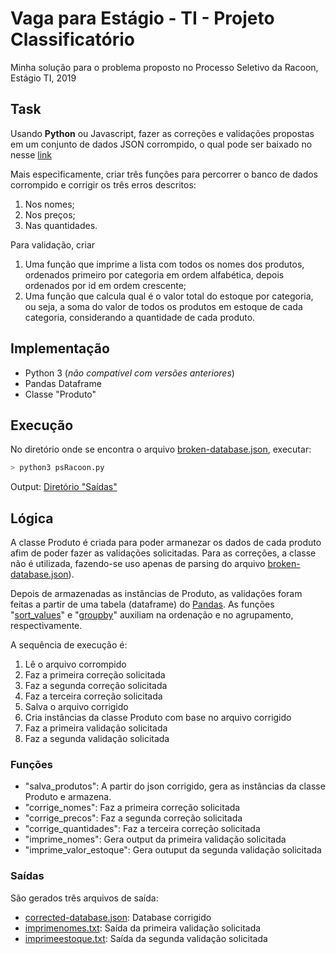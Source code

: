 # Vaga para Estágio - TI - Projeto Classificatório

Minha solução para o problema proposto no Processo Seletivo da Racoon, Estágio TI, 2019 

## Task
Usando **Python** ou Javascript, fazer as correções e validações propostas em um conjunto de dados JSON corrompido, o qual pode ser baixado no nesse [link](https://github.com/bzamith/processo_seletivo-racoon/blob/master/broken-database.json)

Mais especificamente, criar três funções para percorrer o banco de dados corrompido e corrigir os três erros descritos:
1. Nos nomes;
2. Nos preços;
3. Nas quantidades.

Para validação, criar
1. Uma função que imprime a lista com todos os nomes dos produtos, ordenados primeiro por categoria em ordem alfabética, depois ordenados por id em ordem crescente;
2. Uma função que calcula qual é o valor total do estoque por categoria, ou seja, a soma do valor de todos os produtos em estoque de cada categoria, considerando a quantidade de cada produto.

## Implementação
* Python 3 (_não compatível com versões anteriores_)
* Pandas Dataframe
* Classe "Produto"

## Execução
No diretório onde se encontra o arquivo [broken-database.json](https://github.com/bzamith/processo_seletivo-racoon/blob/master/broken-database.json), executar:

```bash
> python3 psRacoon.py
```

Output: [Diretório "Saídas"](https://github.com/bzamith/processo_seletivo-racoon/tree/master/Saidas)

## Lógica
A classe Produto é criada para poder armanezar os dados de cada produto afim de poder fazer as validações solicitadas. Para as correções, a classe não é utilizada, fazendo-se uso apenas de parsing do arquivo [broken-database.json](https://github.com/bzamith/processo_seletivo-racoon/blob/master/broken-database.json)).

Depois de armazenadas as instâncias de Produto, as validações foram feitas a partir de uma tabela (dataframe) do [Pandas](https://pandas.pydata.org/). As funções "[sort_values](https://pandas.pydata.org/pandas-docs/stable/reference/api/pandas.DataFrame.sort_values.html)" e "[groupby](https://pandas.pydata.org/pandas-docs/stable/reference/api/pandas.DataFrame.groupby.html)" auxiliam na ordenação e no agrupamento, respectivamente. 

A sequência de execução é:
1. Lê o arquivo corrompido
2. Faz a primeira correção solicitada
3. Faz a segunda correção solicitada
4. Faz a terceira correção solicitada
5. Salva o arquivo corrigido
6. Cria instâncias da classe Produto com base no arquivo corrigido
7. Faz a primeira validação solicitada
8. Faz a segunda validação solicitada

### Funções
- "salva_produtos": A partir do json corrigido, gera as instâncias da classe Produto e armazena.
- "corrige_nomes": Faz a primeira correção solicitada
- "corrige_precos": Faz a segunda correção solicitada
- "corrige_quantidades": Faz a terceira correção solicitada
- "imprime_nomes": Gera output da primeira validação solicitada
- "imprime_valor_estoque": Gera outuput da segunda validação solicitada

### Saídas
São gerados três arquivos de saída:
- [corrected-database.json](https://github.com/bzamith/processo_seletivo-racoon/blob/master/Saidas/corrected-database.json): Database corrigido
- [imprimenomes.txt](https://github.com/bzamith/processo_seletivo-racoon/blob/master/Saidas/imprimenomes.txt): Saída da primeira validação solicitada
- [imprimeestoque.txt](https://github.com/bzamith/processo_seletivo-racoon/blob/master/Saidas/imprimeestoque.txt): Saída da segunda validação solicitada
